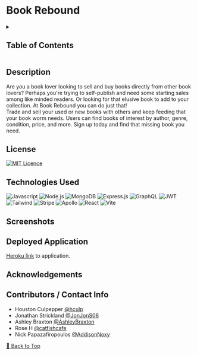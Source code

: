 # Book Rebound

<details>
    <summary><h2>Table of Contents</h2></summary>

- [Book Rebound](#book-rebound)
  - [Description](#description)
  - [License](#license)
  - [Technologies Used](#technologies-used)
  - [Screenshots](#screenshots)
  - [Deployed Application](#deployed-application)
  - [Acknowledgements](#acknowledgements)
  - [Contributors / Contact Info](#contributors--contact-info)

</details>

## Description
Are you a book lover looking to sell and buy books directly from other book lovers? Perhaps you're trying to self-publish and need some starting sales among like minded readers. Or looking for that elusive book to add to your collection. At Book Rebound you can do just that! \
Trade and sell your used or new books with others and keep feeding that your book worm needs. Users can find books of interest by author, genre, condition, price, and more. Sign up today and find that missing book you need.
## License

[![MIT Licence](https://img.shields.io/badge/License-MIT-yellow.svg)](https://opensource.org/licenses/MIT)

## Technologies Used

![Javascript](https://img.shields.io/badge/JavaScript-F7DF1E?style=for-the-badge&logo=javascript&logoColor=black) ![Node.js](https://img.shields.io/badge/Node.js-43853D?style=for-the-badge&logo=node.js&logoColor=white) ![MongoDB](https://img.shields.io/badge/MongoDB-005C84?style=for-the-badge&logo=mongodb&logoColor=white) ![Express.js](https://img.shields.io/badge/express.js-%23404d59.svg?style=for-the-badge&logo=express&logoColor=%2361DAFB) ![GraphQL](https://img.shields.io/badge/GraphQL-FF00FF?style=for-the-badge&logo=GraphQL)
![JWT](https://img.shields.io/badge/JWT-cyan?style=for-the-badge) ![Tailwind](https://img.shields.io/badge/Tailwind-grey?style=for-the-badge&logo=Tailwind%20CSS) ![Stripe](https://img.shields.io/badge/Stripe-5D5DF2?style=for-the-badge&logo=Stripe) ![Apollo](https://img.shields.io/badge/Apollo-000000?style=for-the-badge) ![React](https://img.shields.io/badge/React-white?style=for-the-badge&logo=React) ![Vite](https://img.shields.io/badge/vite-%23404d59.svg?style=for-the-badge&logo=vite)

## Screenshots

## Deployed Application

[Heroku link](https://fast-refuge-94377-40081dc3bc4c.herokuapp.com/) to application.

## Acknowledgements

## Contributors / Contact Info

- Houston Culpepper [@hculp](https://github.com/hculp)
- Jonathan Strickland [@JonJonS06](https://github.com/JonJonS06)
- Ashley Braxton [@AshleyBraxton](https://github.com/AshleyBraxton)
- Rose H [@catfishcafe](https://github.com/catfishcafe)
- Nick Papazafiropoulos [@AddisonNoxy](https://github.com/AddisonNoxy)

[🔼 Back to Top](#book-rebound)
